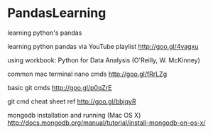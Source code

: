 # PandasLearning
learning python's pandas

learning python pandas via YouTube playlist
http://goo.gl/4vagxu

using workbook:
Python for Data Analysis (O'Reilly, W. McKinney)

common mac terminal nano cmds
http://goo.gl/fRrLZg

basic git cmds
http://goo.gl/p0qZrE

git cmd cheat sheet ref
http://goo.gl/bbjqyR

mongodb installation and running (Mac OS X)
http://docs.mongodb.org/manual/tutorial/install-mongodb-on-os-x/